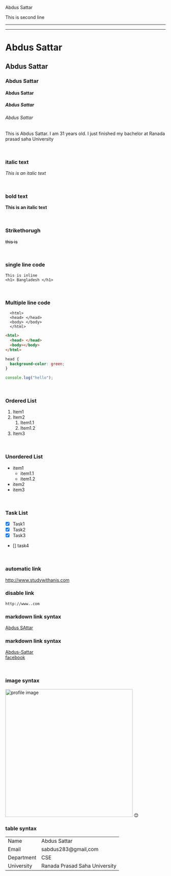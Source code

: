 <!--markdown tutorial-->

Abdus Sattar<br/>

This is second line 

---
---

# Abdus Sattar
## Abdus Sattar
### Abdus Sattar
#### Abdus Sattar
##### Abdus Sattar
###### Abdus Sattar


<p>This is Abdus Sattar. I am 31 years old. I just finished my bachelor at Ranada prasad saha University</p>

<br/>

### italic text

_This is an italic text_

<br/>

### bold text

**This is an italic text**

<br/>

### Strikethorugh

~~this is~~

<br/>

### single line code

`This is inline`  
`<h1> Bangladesh </h1>`

<br/>

### Multiple line code

```
  <html>
  <head> </head>
  <body> </body>
  </html>
```

```html
<html>
  <head> </head>
  <body></body>
</html>
```

```css
head {
  background-color: green;
}
```

```javascript
console.log("hello");
```

<br/>

### Ordered List

1. Item1
2. Item2
   1. Item1.1
   2. Item1.2
3. Item3

<br/>

### Unordered List

- item1
  - item1.1
  - item1.2
- item2
- item3

<br/>

### Task List

- [x] Task1
- [x] Task2
- [x] Task3
- []  task4

<br/>

### automatic link

http://www.studywithanis.com

### disable link

`http://www..com`

### markdown link syntax

[Abdus SAttar](http://www..com)

### markdown link syntax

[Abdus-Sattar][websitelink]<br>
[facebook][facebooklink]

<br/>

### image syntax

<!-- ![profile](./images/me.jpg) -->
<img src="./images/me.JPG" width="400" title="profile image"/>
😊

<br/>

### table syntax


|              |                   |
| ------------ | ---------------------- |
| Name         | Abdus Sattar
| Email        | sabdus283@gmail,com |
| Department    |CSE           |
| University  | Ranada Prasad Saha University|

<!-- all link is here -->

[websitelink]: http://........
[facebooklink]: https://www.facebook.com/siyamk3/

